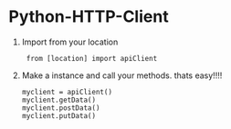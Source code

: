 # Python-HTTP-Client


1) Import from your location

        from [location] import apiClient
    
 2) Make a instance and call your methods. thats easy!!!!
 
        myclient = apiClient()
        myclient.getData()
        myclient.postData()
        myclient.putData()
